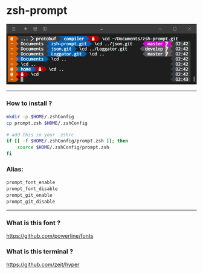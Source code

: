 # zsh-prompt

<p align="center">
  <img src="./prompt.png" >
</p>

---

### How to install ?
``` bash
mkdir -p $HOME/.zshConfig
cp prompt.zsh $HOME/.zshConfig
```
``` bash
# add this in your .zshrc
if [[ -f $HOME/.zshConfig/prompt.zsh ]]; then
    source $HOME/.zshConfig/prompt.zsh
fi
```
### Alias:
``` bash
prompt_font_enable
prompt_font_disable
prompt_git_enable
prompt_git_disable
```
---

### What is this font ?
<a url="https://github.com/powerline/fonts">https://github.com/powerline/fonts</a>

### What is this terminal ?
<a url="https://github.com/zeit/hyper">https://github.com/zeit/hyper</a>